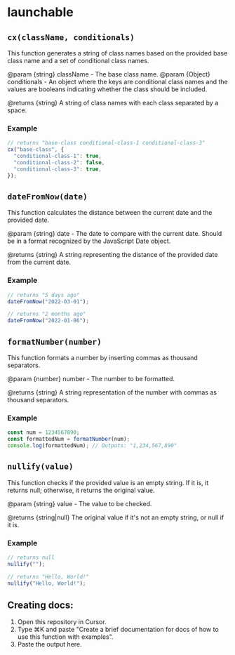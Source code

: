 # launchable

## `cx(className, conditionals)`

This function generates a string of class names based on the provided base class name and a set of conditional class names.

@param {string} className - The base class name.
@param {Object} conditionals - An object where the keys are conditional class names and the values are booleans indicating whether the class should be included.

@returns {string} A string of class names with each class separated by a space.

### Example

```javascript
// returns "base-class conditional-class-1 conditional-class-3"
cx("base-class", {
  "conditional-class-1": true,
  "conditional-class-2": false,
  "conditional-class-3": true,
});
```

## `dateFromNow(date)`

This function calculates the distance between the current date and the provided date.

@param {string} date - The date to compare with the current date. Should be in a format recognized by the JavaScript Date object.

@returns {string} A string representing the distance of the provided date from the current date.

### Example

```javascript
// returns "5 days ago"
dateFromNow("2022-03-01");
```

```javascript
// returns "2 months ago"
dateFromNow("2022-01-06");
```

## `formatNumber(number)`

This function formats a number by inserting commas as thousand separators.

@param {number} number - The number to be formatted.

@returns {string} A string representation of the number with commas as thousand separators.

### Example

```javascript
const num = 1234567890;
const formattedNum = formatNumber(num);
console.log(formattedNum); // Outputs: "1,234,567,890"
```

## `nullify(value)`

This function checks if the provided value is an empty string. If it is, it returns null; otherwise, it returns the original value.

@param {string} value - The value to be checked.

@returns {string|null} The original value if it's not an empty string, or null if it is.

### Example

```javascript
// returns null
nullify("");

// returns "Hello, World!"
nullify("Hello, World!");
```

## Creating docs:

1. Open this repository in Cursor.
2. Type ⌘K and paste "Create a brief documentation for docs of how to use this function with examples".
3. Paste the output here.
